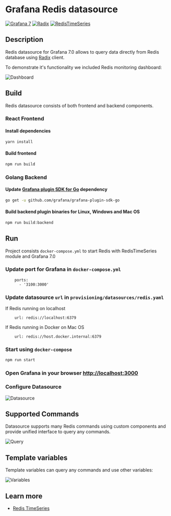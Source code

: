 # Grafana Redis datasource

[![Grafana 7](https://img.shields.io/badge/Grafana-7-red)](https://www.grafana.com)
[![Radix](https://img.shields.io/badge/Radix-integrated-blue)](https://github.com/mediocregopher/radix)
[![RedisTimeSeries](https://img.shields.io/badge/RedisTimeSeries-inspired-yellowgreen)](https://oss.redislabs.com/redistimeseries/)

## Description

Redis datasource for Grafana 7.0 allows to query data directly from Redis database using [Radix](https://github.com/mediocregopher/radix) client.

To demonstrate it's functionality we included Redis monitoring dashboard:

![Dashboard](https://github.com/RedisTimeSeries/grafana-redis-datasource/blob/master/images/redis-dashboard.gif)

## Build

Redis datasource consists of both frontend and backend components.

### React Frontend

#### Install dependencies

```bash
yarn install
```

#### Build frontend

```bash
npm run build
```

### Golang Backend

#### Update [Grafana plugin SDK for Go](https://grafana.com/docs/grafana/latest/developers/plugins/backend/grafana-plugin-sdk-for-go/) dependency

```bash
go get -u github.com/grafana/grafana-plugin-sdk-go
```

#### Build backend plugin binaries for Linux, Windows and Mac OS

```bash
npm run build:backend
```

## Run

Project consists `docker-compose.yml` to start Redis with RedisTimeSeries module and Grafana 7.0

### Update port for Grafana in `docker-compose.yml`

```
    ports:
      - '3100:3000'
```

### Update datasource `url` in `provisioning/datasources/redis.yaml`

If Redis running on localhost

```
    url: redis://localhost:6379
```

If Redis running in Docker on Mac OS

```
    url: redis://host.docker.internal:6379
```

### Start using `docker-compose`

```bash
npm run start
```

### Open Grafana in your browser [http://localhost:3000](http://localhost:3000)

### Configure Datasource

![Datasource](https://github.com/mikhailredis/grafana-redistimeseries-plugin/blob/master/images/datasource.png)

## Supported Commands

Datasource supports many Redis commands using custom components and provide unified interface to query any commands.

![Query](https://github.com/RedisTimeSeries/grafana-redis-datasource/blob/master/images/query.png)

## Template variables

Template variables can query any commands and use other variables:

![Variables](https://github.com/RedisTimeSeries/grafana-redis-datasource/blob/master/images/variables.png)

## Learn more

- [Redis TimeSeries](https://oss.redislabs.com/redistimeseries/)
